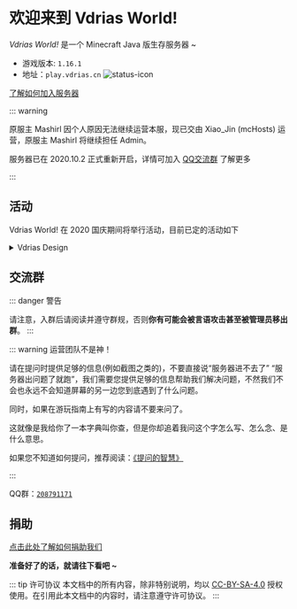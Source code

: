 # 欢迎来到 Vdrias World!

*Vdrias World!* 是一个 Minecraft Java 版生存服务器 ~

- 游戏版本: `1.16.1`
- 地址：`play.vdrias.cn`  ![status-icon](https://mcstatus.glavo.site/status-icon?addr=play.vdrias.cn)

[了解如何加入服务器](/get-started#加入)

::: warning

原服主 Mashirl 因个人原因无法继续运营本服，现已交由 Xiao_Jin (mcHosts) 运营，原服主 Mashirl 将继续担任 Admin。

服务器已在 2020.10.2 正式重新开启，详情可加入 [QQ交流群](#交流群) 了解更多

:::

## 活动
Vdrias World! 在 2020 国庆期间将举行活动，目前已定的活动如下
<details>
<summary>Vdrias Design</summary>
  ### Vdrias Design —— 第三周目 国庆 生存建筑大赛
  
  - 原则上，每位参赛选手应在比赛前通过群投票报名。比赛内容为纯生存建筑。
  
  - 比赛开始前，玩家可根据图中信息，前往比赛场地进行构思，但不得对场地进行任何更改。请不要与他人交流场地坐标（虽然找起来非常方便）。
  
  - 每位参赛玩家在比赛开始前不得携带任何物品，背包必须为空，比赛开始后不允许进入主世界。
  
  - 比赛定于 UTC+8 2020/10/4 13:15 左右开始，由 builderXiaoJin 宣布比赛开始，玩家方可开始收集资源并建造。

  - 比赛过程中不得使唤未参赛选手为其收集资源，原则上每个建筑限一位选手。参赛选手们可互相提供帮助，但恶意的诋毁或殴打是不允许的。

  - 比赛结束后，管理组将会评选出优秀作品予以展出。最佳作品将会作为服务器的某个地标性建筑物。按名次给予各参赛选手不等数量的奖金（服务器货币）。
  
* Vdrias Wolrd! 管理组 保留活动最终解释权。*
</details>

## 交流群

::: danger 警告

请注意，入群后请阅读并遵守群规，否则**你有可能会被言语攻击甚至被管理员移出群**。
:::

::: warning 运营团队不是神！

请在提问时提供足够的信息(例如截图之类的)，不要直接说“服务器进不去了” “服务器出问题了就跑”，我们需要您提供足够的信息帮助我们解决问题，不然我们不会也永远不会知道屏幕的另一边您到底遇到了什么问题。

同时，如果在游玩指南上有写的内容请不要来问了。

这就像是我给你了一本字典叫你查，但是你却追着我问这个字怎么写、怎么念、是什么意思。

如果您不知道如何提问，推荐阅读：[《提问的智慧》](https://github.com/ryanhanwu/How-To-Ask-Questions-The-Smart-Way/blob/master/README-zh_CN.md)

:::

QQ群：[`208791171`](https://jq.qq.com/?_wv=1027&k=aXIUvT35)

## 捐助
[点击此处了解如何捐助我们](/donate)

**准备好了的话，就请往下看吧 ~**

::: tip 许可协议
本文档中的所有内容，除非特别说明，均以 [CC-BY-SA-4.0](https://creativecommons.org/licenses/by-sa/4.0/deed.zh) 授权使用。在引用此本文档中的内容时，请注意遵守许可协议。
:::


